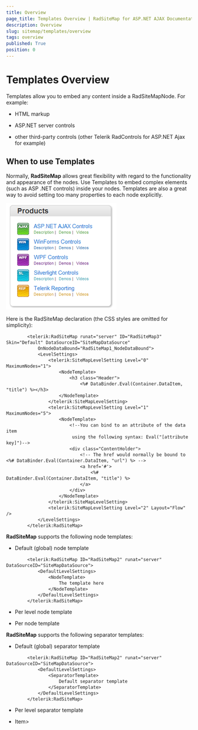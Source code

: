 ```yaml
---
title: Overview
page_title: Templates Overview | RadSiteMap for ASP.NET AJAX Documentation
description: Overview
slug: sitemap/templates/overview
tags: overview
published: True
position: 0
---
```


# Templates Overview



Templates allow you to embed any content inside a RadSiteMapNode. For example:

* HTML markup

* ASP.NET server controls

* other third-party controls (other Telerik RadControls for ASP.NET Ajax for example) 



## When to use Templates

Normally, __RadSiteMap__ allows great flexibility with regard to the functionality and appearance of the nodes. Use Templates to embed complex elements (such as ASP .NET controls) inside your nodes. Templates are also a great way to avoid setting too many properties to each node explicitly.

![RadSiteMap Templates](images/sitemap_templates.png)



Here is the RadSiteMap declaration (the CSS styles are omitted for simplicity):

````ASPNET
	    <telerik:RadSiteMap runat="server" ID="RadSiteMap3" Skin="Default" DataSourceID="SiteMapDataSource"
	        OnNodeDataBound="RadSiteMap1_NodeDataBound">
	        <LevelSettings>
	            <telerik:SiteMapLevelSetting Level="0" MaximumNodes="1">
	                <NodeTemplate>
	                    <h3 class="Header">
	                        <%# DataBinder.Eval(Container.DataItem, "title") %></h3>
	                </NodeTemplate>
	            </telerik:SiteMapLevelSetting>
	            <telerik:SiteMapLevelSetting Level="1" MaximumNodes="5">
	                <NodeTemplate>
	                    <!--You can bind to an attribute of the data item               
	                     using the following syntax: Eval("[attribute key]")-->
	                    <div class="ContentHolder">
	                        <!-- The href would normally be bound to <%# DataBinder.Eval(Container.DataItem, "url") %> -->
	                        <a href='#'>
	                            <%# DataBinder.Eval(Container.DataItem, "title") %>
	                        </a>
	                    </div>
	                </NodeTemplate>
	            </telerik:SiteMapLevelSetting>
	            <telerik:SiteMapLevelSetting Level="2" Layout="Flow" />
	        </LevelSettings>
	    </telerik:RadSiteMap>
````





__RadSiteMap__ supports the following node templates:

* Default (global) node template

````ASPNET
	    <telerik:RadSiteMap ID="RadSiteMap2" runat="server" DataSourceID="SiteMapDataSource">
	        <DefaultLevelSettings>
	            <NodeTemplate>
	                The template here
	            </NodeTemplate>
	        </DefaultLevelSettings>
	    </telerik:RadSiteMap>
````



* Per level node template

* Per node template



__RadSiteMap__ supports the following separator templates:

* Default (global) separator template

````ASPNET
	    <telerik:RadSiteMap ID="RadSiteMap2" runat="server" DataSourceID="SiteMapDataSource">
	        <DefaultLevelSettings>
	            <SeparatorTemplate>
	                Default separator template
	            </SeparatorTemplate>
	        </DefaultLevelSettings>
	    </telerik:RadSiteMap>
````



* Per level separator template

* Item>
                
